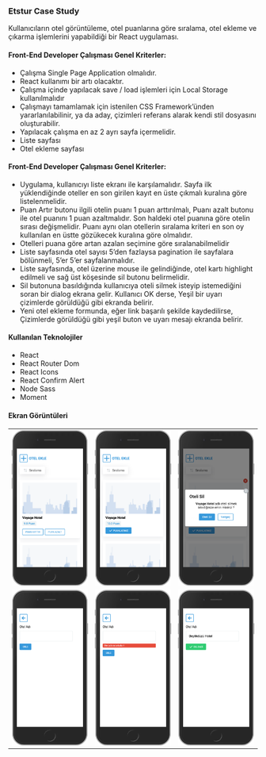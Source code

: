 ### Etstur Case Study

Kullanıcıların otel görüntüleme, otel puanlarına göre sıralama, otel ekleme ve çıkarma işlemlerini yapabildiği bir React uygulaması.

#### Front-End Developer Çalışması Genel Kriterler:

<ul>
    <li>Çalışma Single Page Application olmalıdır.</li>
    <li>React kullanımı bir artı olacaktır.</li>
    <li>Çalışma içinde yapılacak save / load işlemleri için Local Storage kullanılmalıdır</li>
    <li>Çalışmayı tamamlamak için istenilen CSS Framework’ünden yararlanılabilinir, ya da aday, çizimleri referans alarak kendi stil dosyasını oluşturabilir.</li>
    <li>Yapılacak çalışma en az 2 ayrı sayfa içermelidir.</li>
    <li>Liste sayfası</li>
    <li>Otel ekleme sayfası</li>
</ul>

#### Front-End Developer Çalışması Genel Kriterler:

<ul>
    <li>Uygulama, kullanıcıyı liste ekranı ile karşılamalıdır. Sayfa ilk yüklendiğinde
oteller en son girilen kayıt en üste çıkmalı kuralına göre listelenmelidir.</li>
    <li>Puan Artır butonu ilgili otelin puanı 1 puan arttırılmalı, Puanı azalt butonu ile
otel puanını 1 puan azaltmalıdır. Son haldeki otel puanına göre otelin sırası
değişmelidir. Puanı aynı olan otellerin sıralama kriteri en son oy kullanılan en
üstte gözükecek kuralına göre olmalıdır.</li>
    <li> Otelleri puana göre artan azalan seçimine göre sıralanabilmelidir</li>
    <li> Liste sayfasında otel sayısı 5’den fazlaysa pagination ile sayfalara bölünmeli, 5’er
5’er sayfalanmalıdır.</li>
    <li> Liste sayfasında, otel üzerine mouse ile gelindiğinde, otel kartı highlight
edilmeli ve sağ üst köşesinde sil butonu belirmelidir.</li>
    <li>Sil butonuna basıldığında kullanıcıya oteli silmek isteyip istemediğini soran bir
dialog ekrana gelir. Kullanıcı OK derse, Yeşil bir uyarı çizimlerde görüldüğü gibi
ekranda belirir.</li>
    <li>Yeni otel ekleme formunda, eğer link başarılı şekilde kaydedilirse, Çizimlerde
görüldüğü gibi yeşil buton ve uyarı mesajı ekranda belirir.</li>
</ul>

#### Kullanılan Teknolojiler

- React
- React Router Dom
- React Icons
- React Confirm Alert
- Node Sass
- Moment

#### Ekran Görüntüleri

<table>
  <tr>
    <td valign="top">
        <img src="screenshots/list.png" alt="" width="100%" />
    </td>
     <td valign="top">
       <img src="screenshots/list_vote.png" alt="" width="100%" />
    </td>
     <td valign="top">
       <img src="screenshots/delete_hotel.png" alt="" width="100%" />
    </td>
  </tr>
   <tr>
    <td valign="top">
        <img src="screenshots/add_hotel.png" alt="" width="100%" />
    </td>
     <td valign="top">
       <img src="screenshots/add_hotel_valid.png" alt="" width="100%" />
    </td>
     <td valign="top">
       <img src="screenshots/added_hotel.png" alt="" width="100%" />
    </td>
  </tr>
</table>